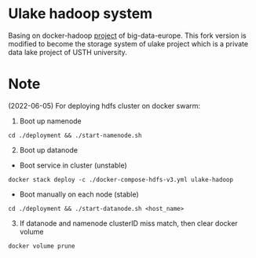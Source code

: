 # Ulake hadoop system

Basing on docker-hadoop [project](https://github.com/big-data-europe/docker-hadoop)
of big-data-europe. This fork version is modified to become the storage system of
ulake project which is a private data lake project of USTH university.

# Note

(2022-06-05)
For deploying hdfs cluster on docker swarm:

1. Boot up namenode

```
cd ./deployment && ./start-namenode.sh
```

2. Boot up datanode

- Boot service in cluster (unstable)

```
docker stack deploy -c ./docker-compose-hdfs-v3.yml ulake-hadoop
```

- Boot manually on each node (stable)

```
cd ./deployment && ./start-datanode.sh <host_name>
```

3. If datanode and namenode clusterID miss match, then clear docker volume

```
docker volume prune
```
